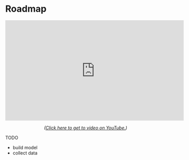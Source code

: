 # Roadmap


<div align="center">

<iframe width="560" height="315" src="https://www.youtube.com/embed/dQw4w9WgXcQ?si=3xMriRxJb8TdjVui" title="YouTube video player" frameborder="0" allow="accelerometer; autoplay; clipboard-write; encrypted-media; gyroscope; picture-in-picture; web-share" referrerpolicy="strict-origin-when-cross-origin" allowfullscreen></iframe>

<br>

<i>(<a href="https://youtu.be/dQw4w9WgXcQ?utm_source=docs&utm_medium=docs&utm_campaign=docs">Click here to get to video on YouTube.</a>)</i>

</div>

TODO

- build model
- collect data